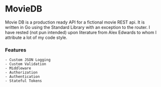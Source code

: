 # MovieDB

Movie DB is a production ready API for a fictional movie REST api. It is written in Go using the Standard Library with
an exception to the router. I have rested (not pun intended) upon literature from Alex Edwards to whom I attribute a lot
of my code style.

### Features

    - Custom JSON Logging
    - Custom Validation
    - Middleware
    - Authorization
    - Authentication
    - Stateful Tokens


